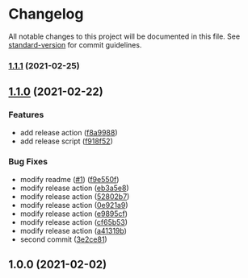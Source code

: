 # Changelog

All notable changes to this project will be documented in this file. See [standard-version](https://github.com/conventional-changelog/standard-version) for commit guidelines.

### [1.1.1](https://github.com/wmoai/test-release/compare/v1.1.0...v1.1.1) (2021-02-25)

## [1.1.0](https://github.com/wmoai/test-release/compare/v1.0.0...v1.1.0) (2021-02-22)


### Features

* add release action ([f8a9988](https://github.com/wmoai/test-release/commit/f8a99880c0657e2126a423a9af353f17021c1d06))
* add release script ([f918f52](https://github.com/wmoai/test-release/commit/f918f527f7a155cc4e631b6888280762d9affbfa))


### Bug Fixes

* modify readme ([#1](https://github.com/wmoai/test-release/issues/1)) ([f9e550f](https://github.com/wmoai/test-release/commit/f9e550f27b6d417db07867450dbd291d8e011318))
* modify release action ([eb3a5e8](https://github.com/wmoai/test-release/commit/eb3a5e88de92be49e36a790d018a5b49de3c5ba0))
* modify release action ([52802b7](https://github.com/wmoai/test-release/commit/52802b7d834f5a79b37c7c7593ed3e365d64b5a8))
* modify release action ([0e921a9](https://github.com/wmoai/test-release/commit/0e921a9d0f9cc0a313104d8c92e65dcbdb8ff570))
* modify release action ([e9895cf](https://github.com/wmoai/test-release/commit/e9895cf6db2a73253c6caab406933d4702b25664))
* modify release action ([cf65b53](https://github.com/wmoai/test-release/commit/cf65b53c0591b75eea0f7a211cd51270d01602bf))
* modify release action ([a41319b](https://github.com/wmoai/test-release/commit/a41319b21ce788c6e98072a0b7f05239f74f1cf4))
* second commit ([3e2ce81](https://github.com/wmoai/test-release/commit/3e2ce81dcd8fa240b2ea4f1e0e66376ba693aa72))

## 1.0.0 (2021-02-02)
